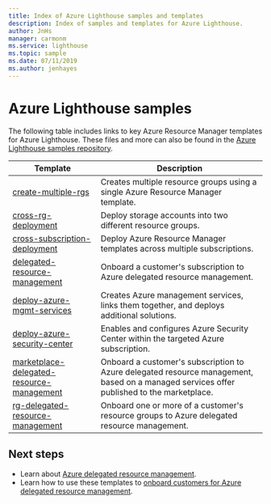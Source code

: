 ```yaml
---
title: Index of Azure Lighthouse samples and templates
description: Index of samples and templates for Azure Lighthouse.
author: JnHs
manager: carmonm
ms.service: lighthouse
ms.topic: sample
ms.date: 07/11/2019
ms.author: jenhayes
---
```

# Azure Lighthouse samples

The following table includes links to key Azure Resource Manager templates for Azure Lighthouse. These files and more can also be found in the [Azure Lighthouse samples repository](https://github.com/Azure/Azure-Lighthouse-samples/).

| **Template** | **Description** |
|---------|---------|
| [create-multiple-rgs](https://github.com/Azure/Azure-Lighthouse-samples/tree/master/Azure-Delegated-Resource-Management/templates/create-multiple-rgs) | Creates multiple resource groups using a single Azure Resource Manager template. |
| [cross-rg-deployment](https://github.com/Azure/Azure-Lighthouse-samples/tree/master/Azure-Delegated-Resource-Management/cross-rg-deployment) | Deploy storage accounts into two different resource groups. |
| [cross-subscription-deployment](https://github.com/Azure/Azure-Lighthouse-samples/tree/master/Azure-Delegated-Resource-Management/templates/cross-subscription-deployment) | Deploy Azure Resource Manager templates across multiple subscriptions. |
| [delegated-resource-management](https://github.com/Azure/Azure-Lighthouse-samples/tree/master/Azure-Delegated-Resource-Management/templates/delegated-resource-management) | Onboard a customer's subscription to Azure delegated resource management. |
| [deploy-azure-mgmt-services](https://github.com/Azure/Azure-Lighthouse-samples/tree/master/Azure-Delegated-Resource-Management/templates/deploy-azure-mgmt-services) | Creates Azure management services, links them together, and deploys additional solutions. |
| [deploy-azure-security-center](https://github.com/Azure/Azure-Lighthouse-samples/tree/master/Azure-Delegated-Resource-Management/templates/deploy-azure-security-center) | Enables and configures Azure Security Center within the targeted Azure subscription. |
| [marketplace-delegated-resource-management](https://github.com/Azure/Azure-Lighthouse-samples/tree/master/Azure-Delegated-Resource-Management/templates/marketplace-delegated-resource-management) | Onboard a customer's subscription to Azure delegated resource management, based on a managed services offer published to the marketplace. |
| [rg-delegated-resource-management](https://github.com/Azure/Azure-Lighthouse-samples/tree/master/Azure-Delegated-Resource-Management/templates/delegated-resource-management) | Onboard one or more of a customer's resource groups to Azure delegated resource management. |

## Next steps

- Learn about [Azure delegated resource management](../concepts/azure-delegated-resource-management.md).
- Learn how to use these templates to [onboard customers for Azure delegated resource management](../how-to/onboard-customer.md).
